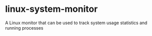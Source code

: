 # linux-system-monitor
A Linux monitor that can be used to track system usage statistics and running processes
